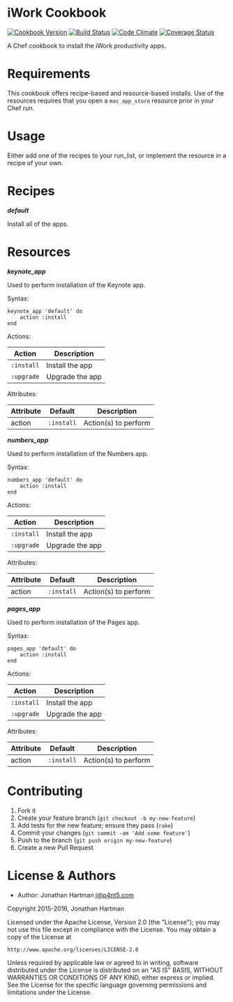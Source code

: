 iWork Cookbook
==============
[![Cookbook Version](https://img.shields.io/cookbook/v/iwork.svg)][cookbook]
[![Build Status](https://img.shields.io/travis/RoboticCheese/iwork-chef.svg)][travis]
[![Code Climate](https://img.shields.io/codeclimate/github/RoboticCheese/iwork-chef.svg)][codeclimate]
[![Coverage Status](https://img.shields.io/coveralls/RoboticCheese/iwork-chef.svg)][coveralls]

[cookbook]: https://supermarket.chef.io/cookbooks/iwork
[travis]: https://travis-ci.org/RoboticCheese/iwork-chef
[codeclimate]: https://codeclimate.com/github/RoboticCheese/iwork-chef
[coveralls]: https://coveralls.io/r/RoboticCheese/iwork-chef

A Chef cookbook to install the iWork productivity apps.

Requirements
============

This cookbook offers recipe-based and resource-based installs. Use of the
resources requires that you open a `mac_app_store` resource prior in your Chef
run.

Usage
=====

Either add one of the recipes to your run_list, or implement the resource in a
recipe of your own.

Recipes
=======

***default***

Install all of the apps.

Resources
=========

***keynote_app***

Used to perform installation of the Keynote app.

Syntax:

    keynote_app 'default' do
        action :install
    end

Actions:

| Action     | Description     |
|------------|-----------------|
| `:install` | Install the app |
| `:upgrade` | Upgrade the app |

Attributes:

| Attribute  | Default        | Description          |
|------------|----------------|----------------------|
| action     | `:install`     | Action(s) to perform |

***numbers_app***

Used to perform installation of the Numbers app.

Syntax:

    numbers_app 'default' do
        action :install
    end

Actions:

| Action     | Description     |
|------------|-----------------|
| `:install` | Install the app |
| `:upgrade` | Upgrade the app |

Attributes:

| Attribute  | Default        | Description          |
|------------|----------------|----------------------|
| action     | `:install`     | Action(s) to perform |

***pages_app***

Used to perform installation of the Pages app.

Syntax:

    pages_app 'default' do
        action :install
    end

Actions:

| Action     | Description     |
|------------|-----------------|
| `:install` | Install the app |
| `:upgrade` | Upgrade the app |

Attributes:

| Attribute  | Default        | Description          |
|------------|----------------|----------------------|
| action     | `:install`     | Action(s) to perform |

Contributing
============

1. Fork it
2. Create your feature branch (`git checkout -b my-new-feature`)
3. Add tests for the new feature; ensure they pass (`rake`)
4. Commit your changes (`git commit -am 'Add some feature'`)
5. Push to the branch (`git push origin my-new-feature`)
6. Create a new Pull Request

License & Authors
=================
- Author: Jonathan Hartman <j@p4nt5.com>

Copyright 2015-2016, Jonathan Hartman

Licensed under the Apache License, Version 2.0 (the "License");
you may not use this file except in compliance with the License.
You may obtain a copy of the License at

    http://www.apache.org/licenses/LICENSE-2.0

Unless required by applicable law or agreed to in writing, software
distributed under the License is distributed on an "AS IS" BASIS,
WITHOUT WARRANTIES OR CONDITIONS OF ANY KIND, either express or implied.
See the License for the specific language governing permissions and
limitations under the License.
